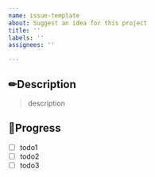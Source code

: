 ```yaml
---
name: issue-template
about: Suggest an idea for this project
title: ''
labels: ''
assignees: ''

---
```


## ✏Description
> description

## 📌Progress
- [ ] todo1
- [ ] todo2
- [ ] todo3
